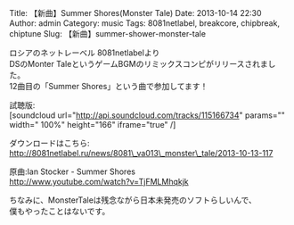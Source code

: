 Title: 【新曲】Summer Shores(Monster Tale)
Date: 2013-10-14 22:30
Author: admin
Category: music
Tags: 8081netlabel, breakcore, chipbreak, chiptune
Slug: 【新曲】summer-shower-monster-tale

ロシアのネットレーベル 8081netlabelより  
DSのMonter TaleというゲームBGMのリミックスコンピがリリースされました。  
12曲目の「Summer Shores」という曲で参加してます！

試聴版:  
[soundcloud url="http://api.soundcloud.com/tracks/115166734" params=""
width=" 100%" height="166" iframe="true" /]

ダウンロードはこちら:  
[http://8081netlabel.ru/news/8081\_va013\_monster\_tale/2013-10-13-117  
](http://8081netlabel.ru/news/8081_va013_monster_tale/2013-10-13-117)

原曲:Ian Stocker - Summer Shores  
[http://www.youtube.com/watch?v=TjFMLMhqkjk  
](http://www.youtube.com/watch?v=TjFMLMhqkjk)

ちなみに、MonsterTaleは残念ながら日本未発売のソフトらしいんで、  
僕もやったことはないです。
